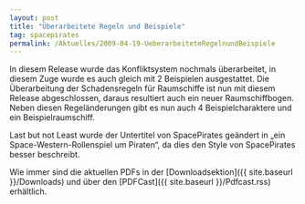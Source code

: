 ```yaml
---
layout: post
title: "Überarbeitete Regeln und Beispiele"
tag: spacepirates
permalink: /Aktuelles/2009-04-19-UeberarbeiteteRegelnundBeispiele
---
```


In diesem Release wurde das Konfliktsystem nochmals überarbeitet, in diesem Zuge wurde es auch gleich mit 2 Beispielen ausgestattet. Die Überarbeitung der Schadensregeln für Raumschiffe ist nun mit diesem Release abgeschlossen, daraus resultiert auch ein neuer Raumschiffbogen. Neben diesen Regeländerungen gibt es nun auch 4 Beispielcharaktere und ein Beispielraumschiff.

Last but not Least wurde der Untertitel von SpacePirates geändert in &bdquo;ein Space-Western-Rollenspiel um Piraten&ldquo;, da dies den Style von SpacePirates besser beschreibt.

Wie immer sind die aktuellen PDFs in der [Downloadsektion]({{ site.baseurl }}/Downloads) und über den [PDFCast]({{ site.baseurl }}/Pdfcast.rss) erhältlich.


